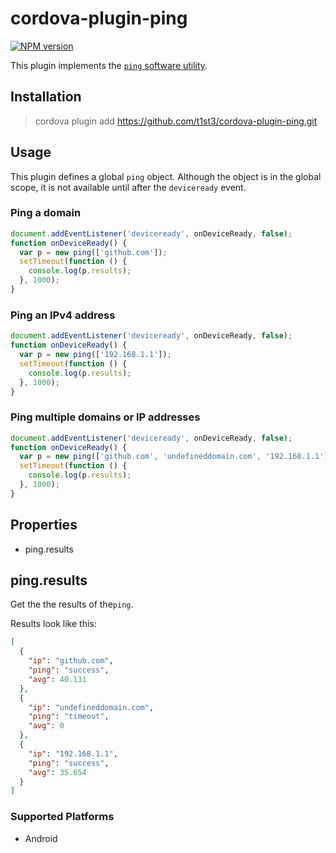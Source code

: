 
# cordova-plugin-ping

[![NPM version](https://img.shields.io/npm/v/cordova-plugin-ping.svg)](https://www.npmjs.org/package/cordova-plugin-ping)

This plugin implements the [`ping` software utility](https://en.wikipedia.org/wiki/Ping_%28networking_utility%29).

## Installation

> cordova plugin add https://github.com/t1st3/cordova-plugin-ping.git

## Usage

This plugin defines a global `ping` object.
Although the object is in the global scope, it is not available until after the `deviceready` event.

### Ping a domain

```js
document.addEventListener('deviceready', onDeviceReady, false);
function onDeviceReady() {
  var p = new ping(['github.com']);
  setTimeout(function () {
    console.log(p.results);
  }, 1000);
}
```

### Ping an IPv4 address

```js
document.addEventListener('deviceready', onDeviceReady, false);
function onDeviceReady() {
  var p = new ping(['192.168.1.1']);
  setTimeout(function () {
    console.log(p.results);
  }, 1000);
}
```

### Ping multiple domains or IP addresses

```js
document.addEventListener('deviceready', onDeviceReady, false);
function onDeviceReady() {
  var p = new ping(['github.com', 'undefineddomain.com', '192.168.1.1']);
  setTimeout(function () {
    console.log(p.results);
  }, 1000);
}
```

## Properties

- ping.results

## ping.results

Get the the results of the`ping`.

Results look like this:

```json
[
  {
    "ip": "github.com",
    "ping": "success",
    "avg": 40.131
  },
  {
    "ip": "undefineddomain.com",
    "ping": "timeout",
    "avg": 0
  },
  {
    "ip": "192.168.1.1",
    "ping": "success",
    "avg": 35.654
  }
]
```

### Supported Platforms

- Android
